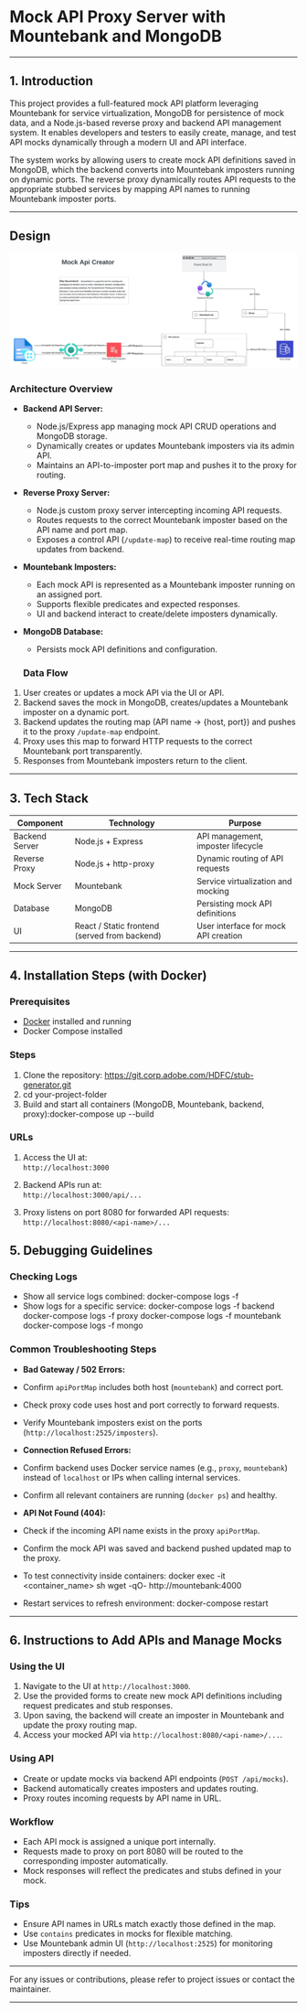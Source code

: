 # Mock API Proxy Server with Mountebank and MongoDB

---

## 1. Introduction

This project provides a full-featured mock API platform leveraging Mountebank for service virtualization, MongoDB for persistence of mock data, and a Node.js-based reverse proxy and backend API management system. It enables developers and testers to easily create, manage, and test API mocks dynamically through a modern UI and API interface.

The system works by allowing users to create mock API definitions saved in MongoDB, which the backend converts into Mountebank imposters running on dynamic ports. The reverse proxy dynamically routes API requests to the appropriate stubbed services by mapping API names to running Mountebank imposter ports.

---


## Design

![Design](image/Design.jpeg)

### Architecture Overview

- **Backend API Server:**  
  - Node.js/Express app managing mock API CRUD operations and MongoDB storage.  
  - Dynamically creates or updates Mountebank imposters via its admin API.  
  - Maintains an API-to-imposter port map and pushes it to the proxy for routing.

- **Reverse Proxy Server:**  
  - Node.js custom proxy server intercepting incoming API requests.  
  - Routes requests to the correct Mountebank imposter based on the API name and port map.  
  - Exposes a control API (`/update-map`) to receive real-time routing map updates from backend.

- **Mountebank Imposters:**  
  - Each mock API is represented as a Mountebank imposter running on an assigned port.  
  - Supports flexible predicates and expected responses.  
  - UI and backend interact to create/delete imposters dynamically.

- **MongoDB Database:**  
  - Persists mock API definitions and configuration.

  ### Data Flow

1. User creates or updates a mock API via the UI or API.  
2. Backend saves the mock in MongoDB, creates/updates a Mountebank imposter on a dynamic port.  
3. Backend updates the routing map (API name → {host, port}) and pushes it to the proxy `/update-map` endpoint.  
4. Proxy uses this map to forward HTTP requests to the correct Mountebank port transparently.  
5. Responses from Mountebank imposters return to the client.

---

## 3. Tech Stack

| Component        | Technology                | Purpose                                  |
|------------------|---------------------------|------------------------------------------|
| Backend Server   | Node.js + Express         | API management, imposter lifecycle       |
| Reverse Proxy    | Node.js + http-proxy      | Dynamic routing of API requests           |
| Mock Server      | Mountebank                | Service virtualization and mocking        |
| Database        | MongoDB                   | Persisting mock API definitions           |
| UI              | React / Static frontend (served from backend) | User interface for mock API creation |

---

## 4. Installation Steps (with Docker)

### Prerequisites

- [Docker](https://docs.docker.com/get-docker/) installed and running
- Docker Compose installed

### Steps

1. Clone the repository: https://git.corp.adobe.com/HDFC/stub-generator.git
2. cd your-project-folder
3. Build and start all containers (MongoDB, Mountebank, backend, proxy):docker-compose up --build

### URLs

1. Access the UI at:  
`http://localhost:3000`

2. Backend APIs run at:  
`http://localhost:3000/api/...`  

3. Proxy listens on port 8080 for forwarded API requests:  
`http://localhost:8080/<api-name>/...`


## 5. Debugging Guidelines

### Checking Logs

- Show all service logs combined: docker-compose logs -f
- Show logs for a specific service:
docker-compose logs -f backend
docker-compose logs -f proxy
docker-compose logs -f mountebank
docker-compose logs -f mongo


### Common Troubleshooting Steps

- **Bad Gateway / 502 Errors:**  
- Confirm `apiPortMap` includes both host (`mountebank`) and correct port.  
- Check proxy code uses host and port correctly to forward requests.  
- Verify Mountebank imposters exist on the ports (`http://localhost:2525/imposters`).

- **Connection Refused Errors:**  
- Confirm backend uses Docker service names (e.g., `proxy`, `mountebank`) instead of `localhost` or IPs when calling internal services.  
- Confirm all relevant containers are running (`docker ps`) and healthy.

- **API Not Found (404):**  
- Check if the incoming API name exists in the proxy `apiPortMap`.  
- Confirm the mock API was saved and backend pushed updated map to the proxy.

- To test connectivity inside containers:
docker exec -it <container_name> sh
wget -qO- http://mountebank:4000


- Restart services to refresh environment:
docker-compose restart


---

## 6. Instructions to Add APIs and Manage Mocks

### Using the UI

1. Navigate to the UI at `http://localhost:3000`.
2. Use the provided forms to create new mock API definitions including request predicates and stub responses.
3. Upon saving, the backend will create an imposter in Mountebank and update the proxy routing map.
4. Access your mocked API via `http://localhost:8080/<api-name>/...`.

### Using API

- Create or update mocks via backend API endpoints (`POST /api/mocks`).
- Backend automatically creates imposters and updates routing.
- Proxy routes incoming requests by API name in URL.

### Workflow

- Each API mock is assigned a unique port internally.
- Requests made to proxy on port 8080 will be routed to the corresponding imposter automatically.
- Mock responses will reflect the predicates and stubs defined in your mock.

### Tips

- Ensure API names in URLs match exactly those defined in the map.
- Use `contains` predicates in mocks for flexible matching.
- Use Mountebank admin UI (`http://localhost:2525`) for monitoring imposters directly if needed.

---

For any issues or contributions, please refer to project issues or contact the maintainer.

---
